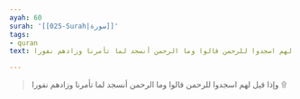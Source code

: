 ```yaml
---
ayah: 60
surah: '[[025-Surah|سورة]]'
tags:
- quran
text: وإذا قيل لهم اسجدوا للرحمن قالوا وما الرحمن أنسجد لما تأمرنا وزادهم نفورا ۩

---
```

> وإذا قيل لهم اسجدوا للرحمن قالوا وما الرحمن أنسجد لما تأمرنا وزادهم نفورا ۩
